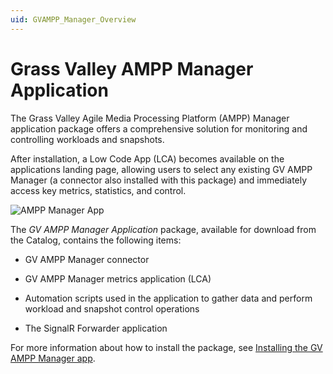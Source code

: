 ```yaml
---
uid: GVAMPP_Manager_Overview
---
```


# Grass Valley AMPP Manager Application

The Grass Valley Agile Media Processing Platform (AMPP) Manager application package offers a comprehensive solution for monitoring and controlling workloads and snapshots.

After installation, a Low Code App (LCA) becomes available on the applications landing page, allowing users to select any existing GV AMPP Manager (a connector also installed with this package) and immediately access key metrics, statistics, and control.

![AMPP Manager App](~/user-guide/images/GVAMPP_Manager.png)


The *GV AMPP Manager Application* package, available for download from the Catalog, contains the following items:

- GV AMPP Manager connector

- GV AMPP Manager metrics application (LCA)

- Automation scripts used in the application to gather data and perform workload and snapshot control operations

- The SignalR Forwarder application 

For more information about how to install the package, see [Installing the GV AMPP Manager app](xref:GVAMPP_Manager_Installing).


